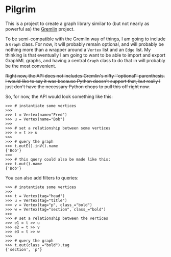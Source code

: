# Pilgrim

This is a project to create a graph library similar to (but not nearly as
powerful as) the [Gremlin](https://github.com/tinkerpop/gremlin/) project.

To be semi-compatible with the Gremlin way of things, I am going to
include a `Graph` class. For now, it will probably remain optional, and
will probably be nothing more than a wrapper around a `Vertex` list and
an `Edge` list. My thinking is that eventually I am going to want to be
able to import and export GraphML graphs, and having a central `Graph`
class to do that in will probably be the most convenient.

~~Right now, the API does not includes Gremlin's nifty ``optional'' parenthesis.
I would like to say it was because Python doesn't support that, but really I just don't
have the necessary Python chops to pull this off right now.~~

So, for now, the API would look something like this:

    >>> # instantiate some vertices
    >>> 
    >>> t = Vertex(name="Fred")
    >>> u = Vertex(name="Bob")
    >>> 
    >>> # set a relationship between some vertices
    >>> e = t >> u
    >>> 
    >>> # query the graph
    >>> t.outE().inV().name
    {'Bob'}
    >>> 
    >>> # this query could also be made like this:
    >>> t.out().name
    {'Bob'}

You can also add filters to queries:

    >>> # instantiate some vertices
    >>> 
    >>> t = Vertex(tag="head")
    >>> u = Vertex(tag="title")
    >>> v = Vertex(tag="p", class_="bold")
    >>> w = Vertex(tag="section", class_="bold")
    >>> 
    >>> # set a relationship between the vertices
    >>> e1 = t >> u
    >>> e2 = t >> v
    >>> e3 = t >> w
    >>> 
    >>> # query the graph
    >>> t.out(class_="bold").tag
    {'section', 'p'}

